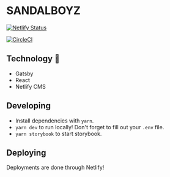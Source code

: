 # SANDALBOYZ

[![Netlify Status](https://api.netlify.com/api/v1/badges/8acafa0c-9cdb-4dbb-b16f-d10da64b00b6/deploy-status)](https://app.netlify.com/sites/sandalboyz/deploys)

[![CircleCI](https://circleci.com/gh/SANDALBOYZ/SANDALBOYZ.svg?style=svg&circle-token=686fa338e7e4671edc909eda63a4f880ef283fa7)](https://github.com/sandalboyz/sandalboyz)

## Technology 🍔

- Gatsby
- React
- Netlify CMS

## Developing

- Install dependencies with `yarn`.
- `yarn dev` to run locally! Don't forget to fill out your `.env` file.
- `yarn storybook` to start storybook.

## Deploying

Deployments are done through Netlify!

